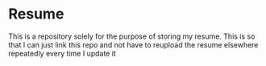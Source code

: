 # Resume
This is a repository solely for the purpose of storing my resume. This is so that I can just link this repo and not have to reupload the resume elsewhere repeatedly every time I update it
